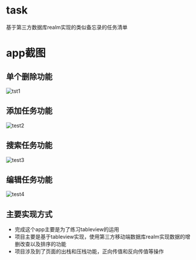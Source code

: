 # task
基于第三方数据库realm实现的类似备忘录的任务清单
# app截图
## 单个删除功能
![tst1](https://github.com/SupColMan/-/blob/master/%E6%88%AA%E5%B1%8F2020-03-26%E4%B8%8B%E5%8D%886.38.24.png)
## 添加任务功能
![test2](https://github.com/SupColMan/-/blob/master/%E6%88%AA%E5%B1%8F2020-03-26%E4%B8%8B%E5%8D%886.38.32.png)
## 搜索任务功能
![test3](https://github.com/SupColMan/-/blob/master/%E6%88%AA%E5%B1%8F2020-03-26%E4%B8%8B%E5%8D%886.39.14.png)
## 编辑任务功能
![test4](https://github.com/SupColMan/-/blob/master/%E6%88%AA%E5%B1%8F2020-03-26%E4%B8%8B%E5%8D%886.39.36.png)



## 主要实现方式
* 完成这个app主要是为了练习tableview的运用
* 项目主要是基于tableview实现，使用第三方移动端数据库realm实现数据的增删改查以及排序的功能
* 项目涉及到了页面的出栈和压栈功能，正向传值和反向传值等操作
